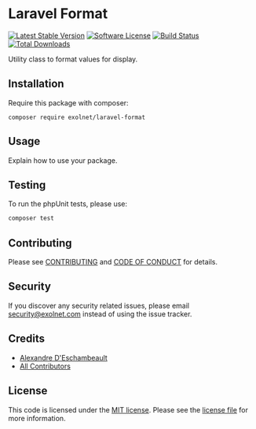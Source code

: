 # Laravel Format

[![Latest Stable Version](https://poser.pugx.org/eXolnet/laravel-format/v/stable?format=flat-square)](https://packagist.org/packages/eXolnet/laravel-format)
[![Software License](https://img.shields.io/badge/license-MIT-brightgreen.svg?style=flat-square)](LICENSE)
[![Build Status](https://img.shields.io/github/workflow/status/eXolnet/laravel-format/tests?label=tests&style=flat-square)](https://github.com/eXolnet/laravel-format/actions?query=workflow%3Atests)
[![Total Downloads](https://img.shields.io/packagist/dt/eXolnet/laravel-format.svg?style=flat-square)](https://packagist.org/packages/eXolnet/laravel-format)

Utility class to format values for display.

## Installation

Require this package with composer:

```
composer require exolnet/laravel-format
```

## Usage

Explain how to use your package.

## Testing

To run the phpUnit tests, please use:

``` bash
composer test
```

## Contributing

Please see [CONTRIBUTING](CONTRIBUTING.md) and [CODE OF CONDUCT](CODE_OF_CONDUCT.md) for details.

## Security

If you discover any security related issues, please email security@exolnet.com instead of using the issue tracker.

## Credits

- [Alexandre D'Eschambeault](https://github.com/xel1045)
- [All Contributors](../../contributors)

## License

This code is licensed under the [MIT license](http://choosealicense.com/licenses/mit/). 
Please see the [license file](LICENSE) for more information.
